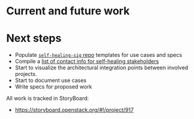 <!-- .slide: data-state="section-break" id="future" data-timing="40" -->
# Current and future work


<!-- .slide: data-state="normal" id="next-steps" data-menu-title="" data-timing="40" -->
# Next steps

*   Populate [`self-healing-sig` repo](https://git.openstack.org/cgit/openstack/self-healing-sig)
    templates for use cases and specs
*   Compile a [list of contact info for self-healing stakeholders](https://etherpad.openstack.org/p/self-healing-contacts)
*   Start to visualize the architectural integration points between involved projects.
*   Start to document use cases
*   Write specs for proposed work

All work is tracked in StoryBoard:

*   https://storyboard.openstack.org/#!/project/917
